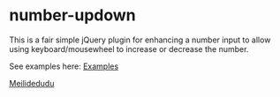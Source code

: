 number-updown
=============

This is a fair simple jQuery plugin for enhancing a number input to allow using keyboard/mousewheel to increase or decrease the number.

See examples here: <a href="http://jsfiddle.net/XCtaH/embedded/result/">Examples</a> 

<a href="http://www.meilidedudu.com/">Meilidedudu</a>
